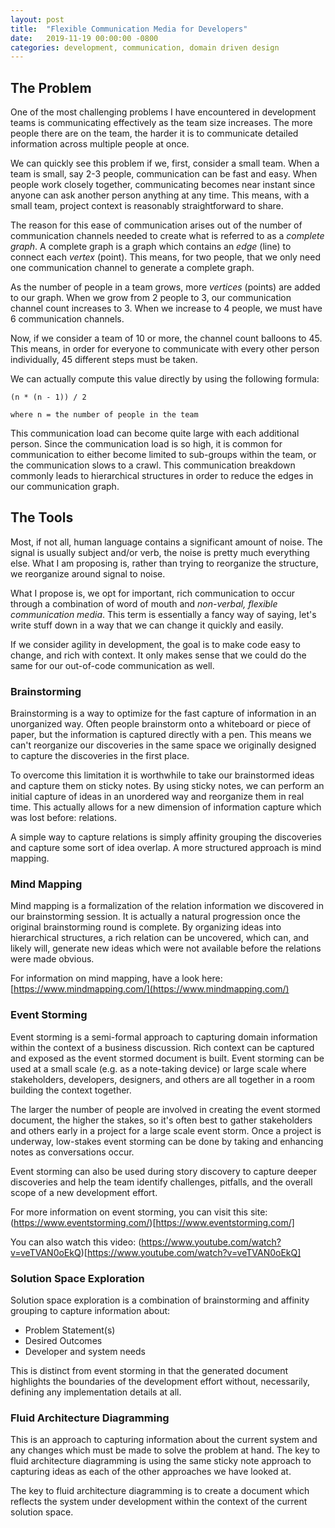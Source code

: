 ```yaml
---
layout: post
title:  "Flexible Communication Media for Developers"
date:   2019-11-19 00:00:00 -0800
categories: development, communication, domain driven design
---
```

## The Problem ##

One of the most challenging problems I have encountered in development teams is communicating effectively as the team size increases. The more people there are on the team, the harder it is to communicate detailed information across multiple people at once.

We can quickly see this problem if we, first, consider a small team. When a team is small, say 2-3 people, communication can be fast and easy. When people work closely together, communicating becomes near instant since anyone can ask another person anything at any time.  This means, with a small team, project context is reasonably straightforward to share.

The reason for this ease of communication arises out of the number of communication channels needed to create what is referred to as a *complete graph*.  A complete graph is a graph which contains an *edge* (line) to connect each *vertex* (point).  This means, for two people, that we only need one communication channel to generate a complete graph.

As the number of people in a team grows, more *vertices* (points) are added to our graph.  When we grow from 2 people to 3, our communication channel count increases to 3. When we increase to 4 people, we must have 6 communication channels.

Now, if we consider a team of 10 or more, the channel count balloons to 45. This means, in order for everyone to communicate with every other person individually, 45 different steps must be taken.

We can actually compute this value directly by using the following formula:

```
(n * (n - 1)) / 2

where n = the number of people in the team
```

This communication load can become quite large with each additional person. Since the communication load is so high, it is common for communication to either become limited to sub-groups within the team, or the communication slows to a crawl. This communication breakdown commonly leads to hierarchical structures in order to reduce the edges in our communication graph.

## The Tools ##

Most, if not all, human language contains a significant amount of noise.  The signal is usually subject and/or verb, the noise is pretty much everything else. What I am proposing is, rather than trying to reorganize the structure, we reorganize around signal to noise.

What I propose is, we opt for important, rich communication to occur through a combination of word of mouth and *non-verbal, flexible communication media*. This term is essentially a fancy way of saying, let's write stuff down in a way that we can change it quickly and easily.

If we consider agility in development, the goal is to make code easy to change, and rich with context. It only makes sense that we could do the same for our out-of-code communication as well.

### Brainstorming ###

Brainstorming is a way to optimize for the fast capture of information in an unorganized way.  Often people brainstorm onto a whiteboard or piece of paper, but the  information is captured directly with a pen. This means we can't reorganize our discoveries in the same space we originally designed to capture the discoveries in the first place.

To overcome this limitation it is worthwhile to take our brainstormed ideas and capture them on sticky notes. By using sticky notes, we can perform an initial capture of ideas in an unordered way and reorganize them in real time.  This actually allows for a new dimension of information capture which was lost before: relations.

A simple way to capture relations is simply affinity grouping the discoveries and capture some sort of idea overlap.  A more structured approach is mind mapping.

### Mind Mapping ###

Mind mapping is a formalization of the relation information we discovered in our brainstorming session.  It is actually a natural progression once the original brainstorming round is complete.  By organizing ideas into hierarchical structures, a rich relation can be uncovered, which can, and likely will, generate new ideas which were not available before the relations were made obvious.

For information on mind mapping, have a look here: [https://www.mindmapping.com/](https://www.mindmapping.com/)

### Event Storming ###

Event storming is a semi-formal approach to capturing domain information within the context of a business discussion. Rich context can be captured and exposed as the event stormed document is built.  Event storming can be used at a small scale (e.g. as a note-taking device) or large scale where stakeholders, developers, designers, and others are all together in a room building the context together.

The larger the number of people are involved in creating the event stormed document, the higher the stakes, so it's often best to gather stakeholders and others early in a project for a large scale event storm.  Once a project is underway, low-stakes event storming can be done by taking and enhancing notes as conversations occur.

Event storming can also be used during story discovery to capture deeper discoveries and help the team identify challenges, pitfalls, and the overall scope of a new development effort.

For more information on event storming, you can visit this site: (https://www.eventstorming.com/)[https://www.eventstorming.com/]

You can also watch this video: (https://www.youtube.com/watch?v=veTVAN0oEkQ)[https://www.youtube.com/watch?v=veTVAN0oEkQ]

### Solution Space Exploration ###

Solution space exploration is a combination of brainstorming and affinity grouping to capture information about:

- Problem Statement(s)
- Desired Outcomes
- Developer and system needs

This is distinct from event storming in that the generated document highlights the boundaries of the development effort without, necessarily, defining any implementation details at all.

### Fluid Architecture Diagramming ###

This is an approach to capturing information about the current system and any changes which must be made to solve the problem at hand. The key to fluid architecture diagramming is using the same sticky note approach to capturing ideas as each of the other approaches we have looked at.

The key to fluid architecture diagramming is to create a document which reflects the system under development within the context of the current solution space. 
